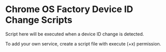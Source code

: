 # Chrome OS Factory Device ID Change Scripts

Script here will be executed when a device ID change is detected.

To add your own service, create a script file with execute (+x) permission.
